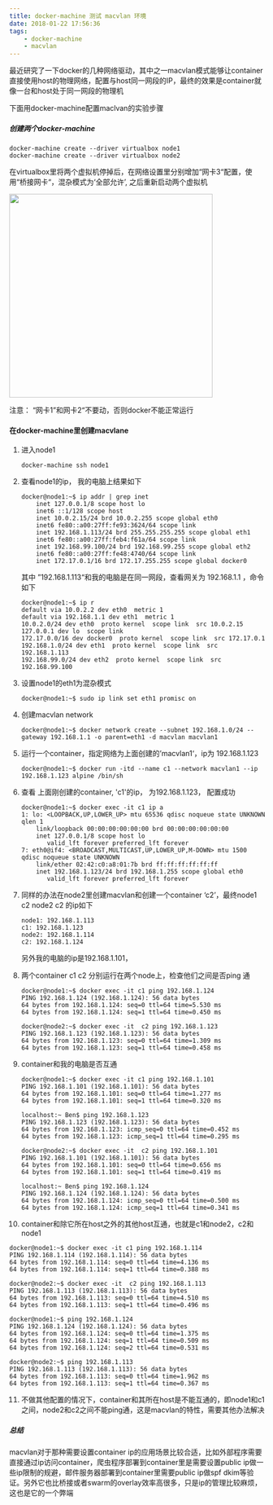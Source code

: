 ```yaml
---
title: docker-machine 测试 macvlan 环境
date: 2018-01-22 17:56:36
tags: 
    - docker-machine
    - macvlan
---
```


最近研究了一下docker的几种网络驱动，其中之一macvlan模式能够让container直接使用host的物理网络，配置与host同一网段的IP，最终的效果是container就像一台和host处于同一网段的物理机

下面用docker-machine配置maclvan的实验步骤

<!-- more -->

##### 创建两个docker-machine

```shell
docker-machine create --driver virtualbox node1
docker-machine create --driver virtualbox node2
```

在virtualbox里将两个虚拟机停掉后，在网络设置里分别增加“网卡3“配置，使用“桥接网卡“，混杂模式为‘全部允许’, 之后重新启动两个虚拟机

<img src="http://owo5nif4b.bkt.clouddn.com/QQ20180122-181844@2x.png" width="400">

注意： “网卡1”和网卡2“不要动，否则docker不能正常运行

#### 在docker-machine里创建macvlane

1. 进入node1

   ~~~shell
   docker-machine ssh node1
   ~~~

2. 查看node1的ip，  我的电脑上结果如下

   ~~~shell
   docker@node1:~$ ip addr | grep inet
       inet 127.0.0.1/8 scope host lo
       inet6 ::1/128 scope host 
       inet 10.0.2.15/24 brd 10.0.2.255 scope global eth0
       inet6 fe80::a00:27ff:fe93:3624/64 scope link 
       inet 192.168.1.113/24 brd 255.255.255.255 scope global eth1
       inet6 fe80::a00:27ff:feb4:f61a/64 scope link 
       inet 192.168.99.100/24 brd 192.168.99.255 scope global eth2
       inet6 fe80::a00:27ff:fe48:4740/64 scope link 
       inet 172.17.0.1/16 brd 172.17.255.255 scope global docker0

   ~~~

   其中 ”192.168.1.113“和我的电脑是在同一网段，查看网关为 192.168.1.1 ，命令如下

   ~~~shell
   docker@node1:~$ ip r
   default via 10.0.2.2 dev eth0  metric 1 
   default via 192.168.1.1 dev eth1  metric 1 
   10.0.2.0/24 dev eth0  proto kernel  scope link  src 10.0.2.15 
   127.0.0.1 dev lo  scope link 
   172.17.0.0/16 dev docker0  proto kernel  scope link  src 172.17.0.1 
   192.168.1.0/24 dev eth1  proto kernel  scope link  src 192.168.1.113 
   192.168.99.0/24 dev eth2  proto kernel  scope link  src 192.168.99.100 
   ~~~

3. 设置node1的eth1为混杂模式

   ~~~shell
   docker@node1:~$ sudo ip link set eth1 promisc on
   ~~~

4. 创建macvlan network

   ~~~shell
   docker@node1:~$ docker network create --subnet 192.168.1.0/24 --gateway 192.168.1.1 -o parent=eth1 -d macvlan macvlan1
   ~~~

5. 运行一个container，指定网络为上面创建的’macvlan1‘，ip为 192.168.1.123

   ~~~shell
   docker@node1:~$ docker run -itd --name c1 --network macvlan1 --ip 192.168.1.123 alpine /bin/sh 
   ~~~

6. 查看 上面刚创建的container, 'c1'的ip， 为192.168.1.123， 配置成功

   ~~~shell
   docker@node1:~$ docker exec -it c1 ip a 
   1: lo: <LOOPBACK,UP,LOWER_UP> mtu 65536 qdisc noqueue state UNKNOWN qlen 1
       link/loopback 00:00:00:00:00:00 brd 00:00:00:00:00:00
       inet 127.0.0.1/8 scope host lo
          valid_lft forever preferred_lft forever
   7: eth0@if4: <BROADCAST,MULTICAST,UP,LOWER_UP,M-DOWN> mtu 1500 qdisc noqueue state UNKNOWN 
       link/ether 02:42:c0:a8:01:7b brd ff:ff:ff:ff:ff:ff
       inet 192.168.1.123/24 brd 192.168.1.255 scope global eth0
          valid_lft forever preferred_lft forever
   ~~~

7. 同样的办法在node2里创建macvlan和创建一个container ‘c2’，最终node1 c2 node2 c2 的ip如下

   ~~~
   node1: 192.168.1.113
   c1: 192.168.1.123
   node2: 192.168.1.114
   c2: 192.168.1.124
   ~~~

   另外我的电脑的ip是192.168.1.101， 

8. 两个container c1 c2 分别运行在两个node上，检查他们之间是否ping 通

   ~~~shell
   docker@node1:~$ docker exec -it c1 ping 192.168.1.124
   PING 192.168.1.124 (192.168.1.124): 56 data bytes
   64 bytes from 192.168.1.124: seq=0 ttl=64 time=5.530 ms
   64 bytes from 192.168.1.124: seq=1 ttl=64 time=0.450 ms
   ~~~

   ~~~shell
   docker@node2:~$ docker exec -it  c2 ping 192.168.1.123
   PING 192.168.1.123 (192.168.1.123): 56 data bytes
   64 bytes from 192.168.1.123: seq=0 ttl=64 time=1.309 ms
   64 bytes from 192.168.1.123: seq=1 ttl=64 time=0.458 ms
   ~~~

9. container和我的电脑是否互通

   ~~~shell
   docker@node1:~$ docker exec -it c1 ping 192.168.1.101
   PING 192.168.1.101 (192.168.1.101): 56 data bytes
   64 bytes from 192.168.1.101: seq=0 ttl=64 time=1.277 ms
   64 bytes from 192.168.1.101: seq=1 ttl=64 time=0.320 ms
   ~~~

   ~~~shell
   localhost:~ Ben$ ping 192.168.1.123
   PING 192.168.1.123 (192.168.1.123): 56 data bytes
   64 bytes from 192.168.1.123: icmp_seq=0 ttl=64 time=0.452 ms
   64 bytes from 192.168.1.123: icmp_seq=1 ttl=64 time=0.295 ms
   ~~~

   ~~~shell
   docker@node2:~$ docker exec -it  c2 ping 192.168.1.101
   PING 192.168.1.101 (192.168.1.101): 56 data bytes
   64 bytes from 192.168.1.101: seq=0 ttl=64 time=0.656 ms
   64 bytes from 192.168.1.101: seq=1 ttl=64 time=0.419 ms
   ~~~

   ~~~shell
   localhost:~ Ben$ ping 192.168.1.124
   PING 192.168.1.124 (192.168.1.124): 56 data bytes
   64 bytes from 192.168.1.124: icmp_seq=0 ttl=64 time=0.500 ms
   64 bytes from 192.168.1.124: icmp_seq=1 ttl=64 time=0.341 ms
   ~~~

10. container和除它所在host之外的其他host互通，也就是c1和node2，c2和node1

   ~~~shell
   docker@node1:~$ docker exec -it c1 ping 192.168.1.114
   PING 192.168.1.114 (192.168.1.114): 56 data bytes
   64 bytes from 192.168.1.114: seq=0 ttl=64 time=4.136 ms
   64 bytes from 192.168.1.114: seq=1 ttl=64 time=0.388 ms
   ~~~

   ~~~shell
   docker@node2:~$ docker exec -it  c2 ping 192.168.1.113
   PING 192.168.1.113 (192.168.1.113): 56 data bytes
   64 bytes from 192.168.1.113: seq=0 ttl=64 time=4.510 ms
   64 bytes from 192.168.1.113: seq=1 ttl=64 time=0.496 ms
   ~~~

   ~~~shell
   docker@node1:~$ ping 192.168.1.124
   PING 192.168.1.124 (192.168.1.124): 56 data bytes
   64 bytes from 192.168.1.124: seq=0 ttl=64 time=1.375 ms
   64 bytes from 192.168.1.124: seq=1 ttl=64 time=0.509 ms
   64 bytes from 192.168.1.124: seq=2 ttl=64 time=0.531 ms
   ~~~

   ~~~shell
   docker@node2:~$ ping 192.168.1.113
   PING 192.168.1.113 (192.168.1.113): 56 data bytes
   64 bytes from 192.168.1.113: seq=0 ttl=64 time=1.962 ms
   64 bytes from 192.168.1.113: seq=1 ttl=64 time=0.367 ms
   ~~~

11. 不做其他配置的情况下，container和其所在host是不能互通的，即node1和c1之间，node2和c2之间不能ping通，这是macvlan的特性，需要其他办法解决​


##### 总结

macvlan对于那种需要设置container ip的应用场景比较合适，比如外部程序需要直接通过ip访问container，爬虫程序部署到container里是需要设置public ip做一些ip限制的规避，邮件服务器部署到container里需要public ip做spf dkim等验证。另外它也比桥接或者swarm的overlay效率高很多，只是ip的管理比较麻烦，这也是它的一个弊端
